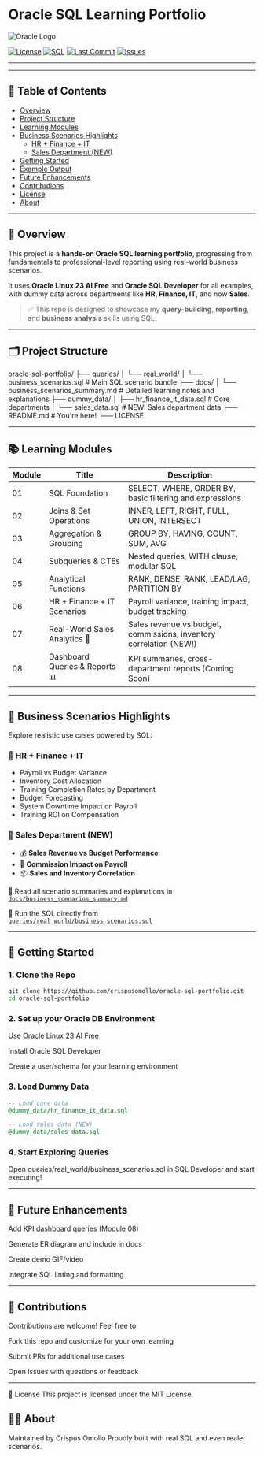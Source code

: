 # Oracle SQL Learning Portfolio

![Oracle Logo](https://upload.wikimedia.org/wikipedia/commons/thumb/5/50/Oracle_logo.svg/320px-Oracle_logo.svg.png)

[![License](https://img.shields.io/badge/License-MIT-blue.svg)](LICENSE)
[![SQL](https://img.shields.io/badge/Language-Oracle%20SQL-orange)](https://www.oracle.com/database/technologies/sql.html)
[![Last Commit](https://img.shields.io/github/last-commit/crispusomollo/oracle-sql-portfolio)](https://github.com/crispusomollo/oracle-sql-portfolio/commits/main)
[![Issues](https://img.shields.io/github/issues/crispusomollo/oracle-sql-portfolio)](https://github.com/crispusomollo/oracle-sql-portfolio/issues)

---

---

## 📑 Table of Contents

- [Overview](#-overview)
- [Project Structure](#-project-structure)
- [Learning Modules](#-learning-modules)
- [Business Scenarios Highlights](#-business-scenarios-highlights)
  - [HR + Finance + IT](#-hr--finance--it)
  - [Sales Department (NEW)](#-sales-department-new)
- [Getting Started](#-getting-started)
- [Example Output](#-example-output)
- [Future Enhancements](#-future-enhancements)
- [Contributions](#-contributions)
- [License](#-license)
- [About](#-about)

---

## 🚀 Overview

This project is a **hands-on Oracle SQL learning portfolio**, progressing from fundamentals to professional-level reporting using real-world business scenarios.

It uses **Oracle Linux 23 AI Free** and **Oracle SQL Developer** for all examples, with dummy data across departments like **HR, Finance, IT**, and now **Sales**.

> ✅ This repo is designed to showcase my **query-building**, **reporting**, and **business analysis** skills using SQL.

---

## 🗂️ Project Structure

oracle-sql-portfolio/
├── queries/
│   └── real_world/
│       └── business_scenarios.sql    # Main SQL scenario bundle
├── docs/
│   └── business_scenarios_summary.md # Detailed learning notes and explanations
├── dummy_data/
│   ├── hr_finance_it_data.sql        # Core departments
│   └── sales_data.sql                # NEW: Sales department data
├── README.md                         # You're here!
└── LICENSE

---

## 📚 Learning Modules

| Module | Title                            | Description                                                                 |
|--------|----------------------------------|-----------------------------------------------------------------------------|
| 01     | SQL Foundation                   | SELECT, WHERE, ORDER BY, basic filtering and expressions                    |
| 02     | Joins & Set Operations           | INNER, LEFT, RIGHT, FULL, UNION, INTERSECT                                 |
| 03     | Aggregation & Grouping           | GROUP BY, HAVING, COUNT, SUM, AVG                                           |
| 04     | Subqueries & CTEs                | Nested queries, WITH clause, modular SQL                                    |
| 05     | Analytical Functions             | RANK, DENSE_RANK, LEAD/LAG, PARTITION BY                                   |
| 06     | HR + Finance + IT Scenarios      | Payroll variance, training impact, budget tracking                          |
| 07     | Real-World Sales Analytics 💼    | Sales revenue vs budget, commissions, inventory correlation (NEW!)          |
| 08     | Dashboard Queries & Reports 📊   | KPI summaries, cross-department reports (Coming Soon)                       |

---

## 🔎 Business Scenarios Highlights

Explore realistic use cases powered by SQL:

### 🔹 HR + Finance + IT

- Payroll vs Budget Variance  
- Inventory Cost Allocation  
- Training Completion Rates by Department  
- Budget Forecasting  
- System Downtime Impact on Payroll  
- Training ROI on Compensation

### 🔸 Sales Department (NEW)

- 💰 **Sales Revenue vs Budget Performance**  
- 💼 **Commission Impact on Payroll**  
- 📦 **Sales and Inventory Correlation**

📖 Read all scenario summaries and explanations in  
[`docs/business_scenarios_summary.md`](docs/business_scenarios_summary.md)

🧠 Run the SQL directly from  
[`queries/real_world/business_scenarios.sql`](queries/real_world/business_scenarios.sql)

---

## 🧪 Getting Started

### 1. **Clone the Repo**  
   ```bash
   git clone https://github.com/crispusomollo/oracle-sql-portfolio.git
   cd oracle-sql-portfolio
```

### 2. Set up your Oracle DB Environment

Use Oracle Linux 23 AI Free

Install Oracle SQL Developer

Create a user/schema for your learning environment

### 3. Load Dummy Data
```sql
-- Load core data
@dummy_data/hr_finance_it_data.sql

-- Load sales data (NEW)
@dummy_data/sales_data.sql
```

### 4. Start Exploring Queries
Open queries/real_world/business_scenarios.sql in SQL Developer and start executing!

---

## 📌 Future Enhancements

Add KPI dashboard queries (Module 08)

Generate ER diagram and include in docs

Create demo GIF/video

Integrate SQL linting and formatting

---

## 🤝 Contributions

Contributions are welcome! Feel free to:

Fork this repo and customize for your own learning

Submit PRs for additional use cases

Open issues with questions or feedback

---

📜 License
This project is licensed under the MIT License.

## 🙋‍♂️ About
Maintained by Crispus Omollo
Proudly built with real SQL and even realer scenarios.

